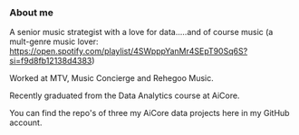 ### About me

A senior music strategist with a love for data.....and of course music (a mult-genre music lover: https://open.spotify.com/playlist/4SWpppYanMr4SEpT90Sq6S?si=f9d8fb12138d4383)

Worked at MTV, Music Concierge and Rehegoo Music.

Recently graduated from the Data Analytics course at AiCore.

You can find the repo's of three my AiCore data projects here in my GitHub account.
